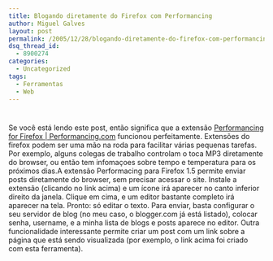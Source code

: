 ```yaml
---
title: Blogando diretamente do Firefox com Performancing
author: Miguel Galves
layout: post
permalink: /2005/12/28/blogando-diretamente-do-firefox-com-performancing/
dsq_thread_id:
  - 8900274
categories:
  - Uncategorized
tags:
  - Ferramentas
  - Web
---
```

# 

Se você está lendo este post, então significa que a extensão [Performancing for Firefox | Performancing.com][1] funcionou perfeitamente. Extensões do firefox podem ser uma mão na roda para facilitar várias pequenas tarefas. Por exemplo, alguns colegas de trabalho controlam o toca MP3 diretamente do browser, ou então tem infomaçoes sobre tempo e temperatura para os próximos dias.A extensão Performacing para Firefox 1.5 permite enviar posts diretamente do browser, sem precisar acessar o site. Instale a extensão (clicando no link acima) e um ícone irá aparecer no canto inferior direito da janela. Clique em cima, e um editor bastante completo irá aparecer na tela. Pronto: só editar o texto. Para enviar, basta configurar o seu servidor de blog (no meu caso, o blogger.com já está listado), colocar senha, username, e a minha lista de blogs e posts aparece no editor. Outra funcionalidade interessante permite criar um post com um link sobre a página que está sendo visualizada (por exemplo, o link acima foi criado com esta ferramenta). 
> 

 [1]: http://performancing.com/firefox